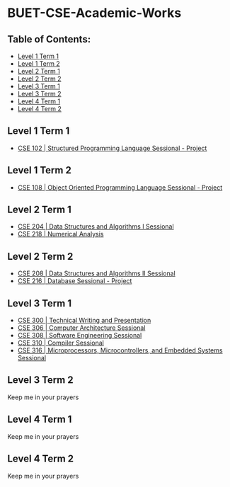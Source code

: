 # BUET-CSE-Academic-Works

## Table of Contents:
 - [Level 1 Term 1](#level-1-term-1)
 - [Level 1 Term 2](#level-1-term-2)
 - [Level 2 Term 1](#level-2-term-1)
 - [Level 2 Term 2](#level-2-term-2)
 - [Level 3 Term 1](#level-3-term-1)
 - [Level 3 Term 2](#level-3-term-2)
 - [Level 4 Term 1](#level-4-term-1)
 - [Level 4 Term 2](#level-4-term-2)

## Level 1 Term 1
- [CSE 102 | Structured Programming Language Sessional - Project](https://github.com/aaniksahaa/TinkerCode-CPP-iGraphics-Term-Project-L1T1)

## Level 1 Term 2
- [CSE 108 | Object Oriented Programming Language Sessional - Project](https://github.com/aaniksahaa/MovieMania-2022-JavaFX-Term-Project-L1T2)

## Level 2 Term 1
- [CSE 204 | Data Structures and Algorithms I Sessional](https://github.com/aaniksahaa/CSE-204-Data-Structure-and-Algorithms-I-Sessional)
- [CSE 218 | Numerical Analysis](https://github.com/aaniksahaa/CSE-218-Numerical-Analysis-Methods)

## Level 2 Term 2
- [CSE 208 | Data Structures and Algorithms II Sessional](https://github.com/aaniksahaa/CSE-208-Data-Structure-and-Algorithms-II-Sessional)
- [CSE 216 | Database Sessional - Project](https://github.com/aaniksahaa/Tripify-Database-Term-Project-L2T2)

## Level 3 Term 1
- [CSE 300 | Technical Writing and Presentation](https://github.com/aaniksahaa/CSE-300-Technical-Writing-and-Presentation)
- [CSE 306 | Computer Architecture Sessional](https://github.com/aaniksahaa/CSE-306-Computer-Architecture-Sessional)
- [CSE 308 | Software Engineering Sessional](https://github.com/aaniksahaa/CSE-308-Software-Engineering-Sessional)
- [CSE 310 | Compiler Sessional](https://github.com/aaniksahaa/CSE-310-Compiler-Sessional)
- [CSE 316 | Microprocessors, Microcontrollers, and Embedded Systems Sessional](https://github.com/aaniksahaa/CSE-316-Microprocessors-Microcontrollers-and-Embedded-Systems-Sessional)

## Level 3 Term 2
Keep me in your prayers

## Level 4 Term 1
Keep me in your prayers

## Level 4 Term 2
Keep me in your prayers

